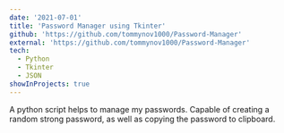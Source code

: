 ```yaml
---
date: '2021-07-01'
title: 'Password Manager using Tkinter'
github: 'https://github.com/tommynov1000/Password-Manager'
external: 'https://github.com/tommynov1000/Password-Manager'
tech:
  - Python
  - Tkinter
  - JSON
showInProjects: true
---
```


A python script helps to manage my passwords. Capable of creating a random strong password, as well as copying the password to clipboard.